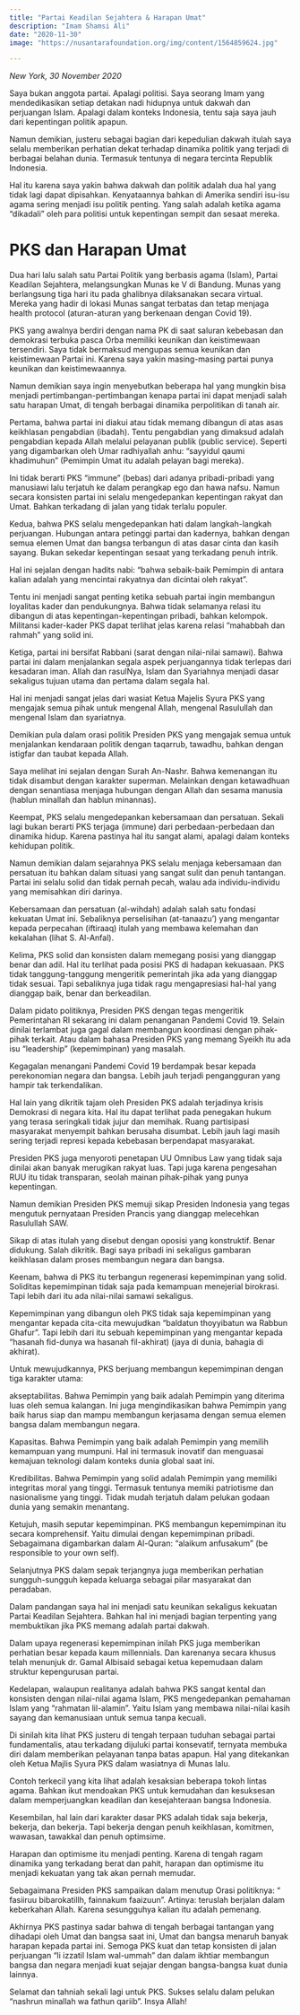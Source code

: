```yaml
---
title: "Partai Keadilan Sejahtera & Harapan Umat"
description: "Imam Shamsi Ali"
date: "2020-11-30"
image: "https://nusantarafoundation.org/img/content/1564859624.jpg"

---
```


*New York, 30 November 2020*

Saya bukan anggota partai. Apalagi politisi. Saya seorang Imam yang mendedikasikan setiap detakan nadi hidupnya untuk dakwah dan perjuangan Islam. Apalagi dalam konteks Indonesia, tentu saja saya jauh dari kepentingan politik apapun. 

Namun demikian, justeru sebagai bagian dari kepedulian dakwah itulah saya selalu memberikan perhatian dekat terhadap dinamika politik yang terjadi di berbagai belahan dunia. Termasuk tentunya di negara tercinta Republik Indonesia. 

Hal itu karena saya yakin bahwa dakwah dan politik adalah dua hal yang tidak lagi dapat dipisahkan. Kenyataannya bahkan di Amerika sendiri isu-isu agama sering menjadi isu politik penting. Yang salah adalah ketika agama “dikadali” oleh para politisi untuk kepentingan sempit dan sesaat mereka. 

# PKS dan Harapan Umat 

Dua hari lalu salah satu Partai Politik yang berbasis agama (Islam), Partai Keadilan Sejahtera, melangsungkan Munas ke V di Bandung. Munas yang berlangsung tiga hari itu pada ghalibnya dilaksanakan secara virtual. Mereka yang hadir di lokasi Munas sangat terbatas dan tetap menjaga health protocol (aturan-aturan yang berkenaan dengan Covid 19). 

PKS yang awalnya berdiri dengan nama PK di saat saluran kebebasan dan demokrasi terbuka pasca Orba memiliki keunikan dan keistimewaan tersendiri. Saya tidak bermaksud mengupas semua keunikan dan keistimewaan Partai ini. Karena saya yakin masing-masing partai punya keunikan dan keistimewaannya. 

Namun demikian saya ingin menyebutkan beberapa hal yang mungkin bisa menjadi pertimbangan-pertimbangan kenapa partai ini dapat menjadi salah satu harapan Umat, di tengah berbagai dinamika perpolitikan di tanah air.

Pertama, bahwa partai ini diakui atau tidak memang dibangun di atas asas keikhlasan pengabdian (ibadah). Tentu pengabdian yang dimaksud adalah pengabdian kepada Allah melalui pelayanan publik (public service). Seperti yang digambarkan oleh Umar radhiyallah anhu: “sayyidul qaumi khadimuhun” (Pemimpin Umat itu adalah pelayan bagi mereka). 

Ini tidak berarti PKS “immune” (bebas) dari adanya pribadi-pribadi yang manusiawi lalu terjatuh ke dalam perangkap ego dan hawa nafsu. Namun secara konsisten partai ini selalu mengedepankan kepentingan rakyat dan Umat. Bahkan terkadang di jalan yang tidak terlalu populer.

Kedua, bahwa PKS selalu mengedepankan hati dalam langkah-langkah perjuangan. Hubungan antara petinggi partai dan kadernya, bahkan dengan semua elemen Umat dan bangsa terbangun di atas dasar cinta dan kasih sayang. Bukan sekedar kepentingan sesaat yang terkadang penuh intrik.

Hal ini sejalan dengan hadits nabi: “bahwa sebaik-baik Pemimpin di antara kalian adalah yang mencintai rakyatnya dan dicintai oleh rakyat”.

Tentu ini menjadi sangat penting ketika sebuah partai ingin membangun loyalitas kader dan pendukungnya. Bahwa tidak selamanya relasi itu dibangun di atas kepentingan-kepentingan pribadi, bahkan kelompok. Militansi kader-kader PKS dapat terlihat jelas karena relasi “mahabbah dan rahmah” yang solid ini. 

Ketiga, partai ini bersifat Rabbani (sarat dengan nilai-nilai samawi). Bahwa partai ini dalam menjalankan segala aspek perjuangannya tidak terlepas dari kesadaran iman. Allah dan rasulNya, Islam dan Syariahnya menjadi dasar sekaligus tujuan utama dan pertama dalam segala hal. 

Hal ini menjadi sangat jelas dari wasiat Ketua Majelis Syura PKS yang mengajak semua pihak untuk mengenal Allah, mengenal Rasulullah dan mengenal Islam dan syariatnya.

Demikian pula dalam orasi politik Presiden PKS yang mengajak semua untuk menjalankan kendaraan politik dengan taqarrub, tawadhu, bahkan dengan istigfar dan taubat kepada Allah. 

Saya melihat ini sejalan dengan Surah An-Nashr. Bahwa kemenangan itu tidak disambut dengan karakter superman. Melainkan dengan ketawadhuan dengan senantiasa menjaga hubungan dengan Allah dan sesama manusia (hablun minallah dan hablun minannas).

Keempat, PKS selalu mengedepankan kebersamaan dan persatuan. Sekali lagi bukan berarti PKS terjaga (immune) dari perbedaan-perbedaan dan dinamika hidup. Karena pastinya hal itu sangat alami, apalagi dalam konteks kehidupan politik. 

Namun demikian dalam sejarahnya PKS selalu menjaga kebersamaan dan persatuan itu bahkan dalam situasi yang sangat sulit dan penuh tantangan. Partai ini selalu solid dan tidak pernah pecah, walau ada individu-individu yang memisahkan diri darinya.

Kebersamaan dan persatuan (al-wihdah) adalah salah satu fondasi kekuatan Umat ini. Sebaliknya perselisihan (at-tanaazu’) yang mengantar kepada perpecahan (iftiraaq) itulah yang membawa kelemahan dan kekalahan (lihat S. Al-Anfal). 

Kelima, PKS solid dan konsisten dalam memegang posisi yang dianggap benar dan adil. Hal itu terlihat pada posisi PKS di hadapan kekuasaan. PKS tidak tanggung-tanggung mengeritik pemerintah jika ada yang dianggap tidak sesuai. Tapi sebaliknya juga tidak ragu mengapresiasi hal-hal yang dianggap baik, benar dan berkeadilan.

Dalam pidato politiknya, Presiden PKS dengan tegas mengeritik Pemerintahan RI sekarang ini dalam penanganan Pandemi Covid 19. Selain dinilai terlambat juga gagal dalam membangun koordinasi dengan pihak-pihak terkait. Atau dalam bahasa Presiden PKS yang memang Syeikh itu ada isu “leadership” (kepemimpinan) yang masalah.

Kegagalan menangani Pandemi Covid 19 berdampak besar kepada perekonomian negara dan bangsa. Lebih jauh terjadi pengangguran yang hampir tak terkendalikan.

Hal lain yang dikritik tajam oleh Presiden PKS adalah terjadinya krisis Demokrasi di negara kita. Hal itu dapat terlihat pada penegakan hukum yang terasa seringkali tidak jujur dan memihak. Ruang partisipasi masyarakat menyempit bahkan berusaha disumbat. Lebih jauh lagi masih sering terjadi represi kepada kebebasan berpendapat masyarakat. 

Presiden PKS juga menyoroti penetapan UU Omnibus Law yang tidak saja dinilai akan banyak merugikan rakyat luas. Tapi juga karena pengesahan RUU itu tidak transparan, seolah mainan pihak-pihak yang punya kepentingan.

Namun demikian Presiden PKS memuji sikap Presiden Indonesia yang tegas mengutuk pernyataan Presiden Prancis yang dianggap melecehkan Rasulullah SAW. 

Sikap di atas itulah yang disebut dengan oposisi yang konstruktif. Benar didukung. Salah dikritik. Bagi saya pribadi ini sekaligus gambaran keikhlasan dalam proses membangun negara dan bangsa. 

Keenam, bahwa di PKS itu terbangun regenerasi kepemimpinan yang solid. Soliditas kepemimpinan tidak saja pada kemampuan menejerial birokrasi. Tapi lebih dari itu ada nilai-nilai samawi sekaligus. 

Kepemimpinan yang dibangun oleh PKS tidak saja kepemimpinan yang mengantar kepada cita-cita mewujudkan “baldatun thoyyibatun wa Rabbun Ghafur”. Tapi lebih dari itu sebuah kepemimpinan yang mengantar kepada “hasanah fid-dunya wa hasanah fil-akhirat) (jaya di dunia, bahagia di akhirat). 

Untuk mewujudkannya, PKS berjuang membangun kepemimpinan dengan tiga karakter utama: 

akseptabilitas. Bahwa Pemimpin yang baik adalah Pemimpin yang diterima luas oleh semua kalangan. Ini juga mengindikasikan bahwa Pemimpin yang baik harus siap dan mampu membangun kerjasama dengan semua elemen bangsa dalam membangun negara. 

Kapasitas. Bahwa Pemimpin yang baik adalah Pemimpin yang memilih kemampuan yang mumpuni. Hal ini termasuk inovatif dan menguasai kemajuan teknologi dalam konteks dunia global saat ini. 

Kredibilitas. Bahwa Pemimpin yang solid adalah Pemimpin yang memiliki integritas moral yang tinggi. Termasuk tentunya memiki patriotisme dan nasionalisme yang tinggi. Tidak mudah terjatuh dalam pelukan godaan dunia yang semakin menantang.

Ketujuh, masih seputar kepemimpinan. PKS membangun kepemimpinan itu secara komprehensif. Yaitu dimulai dengan kepemimpinan pribadi. Sebagaimana digambarkan dalam Al-Quran: “alaikum anfusakum” (be responsible to your own self). 

Selanjutnya PKS dalam sepak terjangnya juga memberikan perhatian sungguh-sungguh kepada keluarga sebagai pilar masyarakat dan peradaban. 

Dalam pandangan saya hal ini menjadi satu keunikan sekaligus kekuatan Partai Keadilan Sejahtera. Bahkan hal ini menjadi bagian terpenting yang membuktikan jika PKS memang adalah partai dakwah.

Dalam upaya regenerasi kepemimpinan inilah PKS juga memberikan perhatian besar kepada kaum millennials. Dan karenanya secara khusus telah menunjuk dr. Gamal Albisaid sebagai ketua kepemudaan dalam struktur kepengurusan partai.

Kedelapan, walaupun realitanya adalah bahwa PKS sangat kental dan konsisten dengan nilai-nilai agama Islam, PKS mengedepankan pemahaman Islam yang “rahmatan lil-alamin”. Yaitu Islam yang membawa nilai-nilai kasih sayang dan kemanusiaan untuk semua tanpa kecuali. 

Di sinilah kita lihat PKS justeru di tengah terpaan tuduhan sebagai partai fundamentalis, atau terkadang dijuluki partai konsevatif, ternyata membuka diri dalam memberikan pelayanan tanpa batas apapun. Hal yang ditekankan oleh Ketua Majlis Syura PKS dalam wasiatnya di Munas lalu. 

Contoh terkecil yang kita lihat adalah kesaksian beberapa tokoh lintas agama. Bahkan ikut mendoakan PKS untuk kemudahan dan kesuksesan dalam memperjuangkan keadilan dan kesejahteraan bangsa Indonesia.

Kesembilan, hal lain dari karakter dasar PKS adalah tidak saja bekerja, bekerja, dan bekerja. Tapi bekerja dengan penuh keikhlasan, komitmen, wawasan, tawakkal dan penuh optimsime.

Harapan dan optimisme itu menjadi penting. Karena di tengah ragam dinamika yang terkadang berat dan pahit, harapan dan optimisme itu menjadi kekuatan yang tak akan pernah memudar.

Sebagaimana Presiden PKS sampaikan dalam menutup Orasi politiknya: “ fasiiruu bibarokatillh, fainnakum faaizuun”. Artinya: teruslah berjalan dalam keberkahan Allah. Karena sesungguhya kalian itu adalah pemenang. 

Akhirnya PKS pastinya sadar bahwa di tengah berbagai tantangan yang dihadapi oleh Umat dan bangsa saat ini,  Umat dan bangsa menaruh banyak harapan kepada partai ini. Semoga PKS kuat dan tetap konsisten di jalan perjuangan “li izzatil Islam wal-ummah” dan dalam ikhtiar membangun bangsa dan negara menjadi kuat sejajar dengan bangsa-bangsa kuat dunia lainnya.

Selamat dan tahniah sekali lagi untuk PKS. Sukses selalu dalam pelukan “nashrun minallah wa fathun qariib”. Insya Allah!
